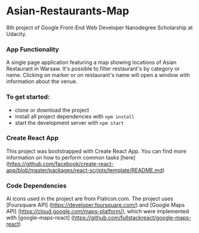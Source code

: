 # Asian-Restaurants-Map
8th project of Google Front-End Web Developer Nanodegree Scholarship at Udacity. 

### App Functionality
A single page application featuring a map showing locations of Asian Restaurant in Warsaw. It's possible to filter restaurant's by category or name. Clicking on marker or on restaurant's name will open a window with information about the venue.

### To get started:
* clone or download the project
* install all project dependencies with `npm install`
* start the development server with `npm start`

### Create React App
This project was bootstrapped with Create React App. You can find more information on how to perform common tasks [here] (https://github.com/facebook/create-react-app/blob/master/packages/react-scripts/template/README.md)

### Code Dependencies
Al icons used in the project are from Flaticon.com. The project uses [Foursquare API] (https://developer.foursquare.com/) and [Google Maps API] (https://cloud.google.com/maps-platform/), which were implemented with [google-maps-react] (https://github.com/fullstackreact/google-maps-react)